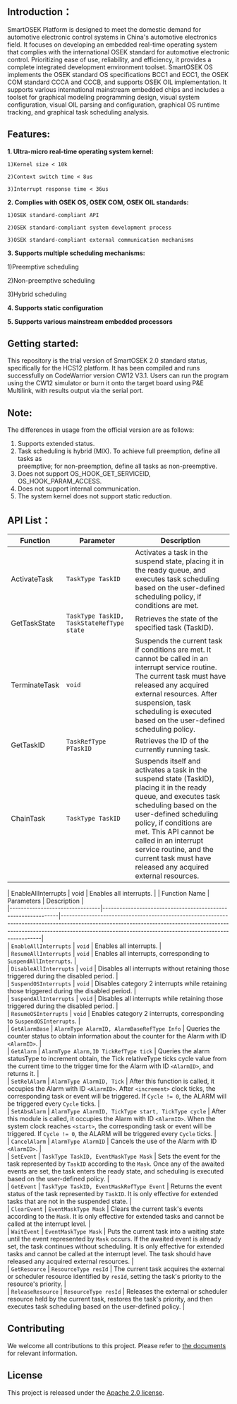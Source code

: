 ## Introduction：
 SmartOSEK Platform is designed to meet the domestic demand for automotive electronic control systems in China's automotive electronics field. It focuses on developing an embedded real-time operating system that complies with the international OSEK standard for automotive electronic control. Prioritizing ease of use, reliability, and efficiency, it provides a complete integrated development environment toolset. SmartOSEK OS implements the OSEK standard OS specifications BCC1 and ECC1, the OSEK COM standard CCCA and CCCB, and supports OSEK OIL implementation. It supports various international mainstream embedded chips and includes a toolset for graphical modeling programming design, visual system configuration, visual OIL parsing and configuration, graphical OS runtime tracking, and graphical task scheduling analysis.


## Features:
**1. Ultra-micro real-time operating system kernel:**

    1)Kernel size < 10k
    
    2)Context switch time < 8us
  
    3)Interrupt response time < 36us
    
**2. Complies with OSEK OS, OSEK COM, OSEK OIL standards:**

    1)OSEK standard-compliant API
   
    2)OSEK standard-compliant system development process
   
    3)OSEK standard-compliant external communication mechanisms
    
**3. Supports multiple scheduling mechanisms:**

  1)Preemptive scheduling
  
  2)Non-preemptive scheduling
  
  3)Hybrid scheduling
  
**4. Supports static configuration**

**5. Supports various mainstream embedded processors**


## Getting started: 
This repository is the trial version of SmartOSEK 2.0 standard status, specifically for the HCS12 platform. It has been compiled and runs successfully on CodeWarrior version CW12 V3.1. Users can run the program using the CW12 simulator or burn it onto the target board using P&E Multilink, with results output via the serial port. 
## Note:
The differences in usage from the official version are as follows:
1. Supports extended status.
2. Task scheduling is hybrid (MIX). To achieve full preemption, define all tasks as  
preemptive; for non-preemption, define all tasks as non-preemptive.
3. Does not support OS_HOOK_GET_SERVICEID, OS_HOOK_PARAM_ACCESS.
4. Does not support internal communication.
5. The system kernel does not support static reduction.
## API List：
| Function       | Parameter                          | Description                                                                                                                                       |  
|----------------|----------------------------------|----------------------------------------------------------------------------------------------------------------------------------------------|  
| ActivateTask   | `TaskType TaskID`                | Activates a task in the suspend state, placing it in the ready queue, and executes task scheduling based on the user-defined scheduling policy, if conditions are met.                                       |  
| GetTaskState   | `TaskType TaskID, TaskStateRefType state` | Retrieves the state of the specified task (TaskID).                                                                                         |  
| TerminateTask  | `void`                           | Suspends the current task if conditions are met. It cannot be called in an interrupt service routine. The current task must have released any acquired external resources. After suspension, task scheduling is executed based on the user-defined scheduling policy. |  
| GetTaskID      | `TaskRefType PTaskID`            | Retrieves the ID of the currently running task.                                                                                      |  
| ChainTask      | `TaskType TaskID`                | Suspends itself and activates a task in the suspend state (TaskID), placing it in the ready queue, and executes task scheduling based on the user-defined scheduling policy, if conditions are met. This API cannot be called in an interrupt service routine, and the current task must have released any acquired external resources. |

| EnableAllInterrupts       | void                 | Enables all interrupts. |
| Function Name                  | Parameters                                                   | Description                                                                                                                                                                                                                         |  
|--------------------------------|--------------------------------------------------------------|-----------------------------------------------------------------------------------------------------------------------------------------------------------------------------------------------------------------------------------|  
| `EnableAllInterrupts`          | `void`                                                       | Enables all interrupts.                                                                                                                                                                                                           |  
| `ResumeAllInterrupts`          | `void`                                                       | Enables all interrupts, corresponding to `SuspendAllInterrupts`.                                                                                                                                                                   |  
| `DisableAllInterrupts`         | `void`                                                       | Disables all interrupts without retaining those triggered during the disabled period.                                                                                                                                            |  
| `SuspendOSInterrupts`          | `void`                                                       | Disables category 2 interrupts while retaining those triggered during the disabled period.                                                                                                                                         |  
| `SuspendAllInterrupts`         | `void`                                                       | Disables all interrupts while retaining those triggered during the disabled period.                                                                                                                                              |  
| `ResumeOSInterrupts`           | `void`                                                       | Enables category 2 interrupts, corresponding to `SuspendOSInterrupts`.                                                                                                                                                             |  
| `GetAlarmBase`                 | `AlarmType AlarmID, AlarmBaseRefType Info`                    | Queries the counter status to obtain information about the counter for the Alarm with ID `<AlarmID>`.                                                                                                                             |  
| `GetAlarm`                     | `AlarmType Alarm,ID TickRefType tick`                         | Queries the alarm statusType to increment obtain, the Tick relativeType ticks cycle value from the current time to the trigger time for the Alarm with ID `<AlarmID>`, and returns it.                                                                           |  
| `SetRelAlarm`                  | `AlarmType AlarmID, Tick`       | After this function is called, it occupies the Alarm with ID `<AlarmID>`. After `<increment>` clock ticks, the corresponding task or event will be triggered. If `Cycle != 0`, the ALARM will be triggered every `Cycle` ticks.         |  
| `SetAbsAlarm`                  | `AlarmType AlarmID, TickType start, TickType cycle`           | After this module is called, it occupies the Alarm with ID `<AlarmID>`. When the system clock reaches `<start>`, the corresponding task or event will be triggered. If `Cycle != 0`, the ALARM will be triggered every `Cycle` ticks.   |  
| `CancelAlarm`                  | `AlarmType AlarmID`                                          | Cancels the use of the Alarm with ID `<AlarmID>`.                                                                                                                                                                                 |  
| `SetEvent`                     | `TaskType TaskID, EventMaskType Mask`                         | Sets the event for the task represented by `TaskID` according to the `Mask`. Once any of the awaited events are set, the task enters the ready state, and scheduling is executed based on the user-defined policy.                     |  
| `GetEvent`                     | `TaskType TaskID, EventMaskRefType Event`                     | Returns the event status of the task represented by `TaskID`. It is only effective for extended tasks that are not in the suspended state.                                                                                          |  
| `ClearEvent`                   | `EventMaskType Mask`                                         | Clears the current task's events according to the `Mask`. It is only effective for extended tasks and cannot be called at the interrupt level.                                                                                       |  
| `WaitEvent`                    | `EventMaskType Mask`                                         | Puts the current task into a waiting state until the event represented by `Mask` occurs. If the awaited event is already set, the task continues without scheduling. It is only effective for extended tasks and cannot be called at the interrupt level. The task should have released any acquired external resources. |  
| `GetResource`                  | `ResourceType resId`                                         | The current task acquires the external or scheduler resource identified by `resId`, setting the task's priority to the resource's priority.                                                                                           |  
| `ReleaseResource`              | `ResourceType resId`                                         | Releases the external or scheduler resource held by the current task, restores the task's priority, and then executes task scheduling based on the user-defined policy.                                                               |
## Contributing
We welcome all contributions to this project. Please refer to [the documents](https://github.com/ZJU-ESE-Lab/SmartSAR/blob/main/Contribution_guides.md)
<a id="jump_8"></a> for relevant information.

## License
This project is released under the [Apache 2.0 license](https://github.com/ZJU-ESE-Lab/SmartSAR/blob/main/LICENSE).
